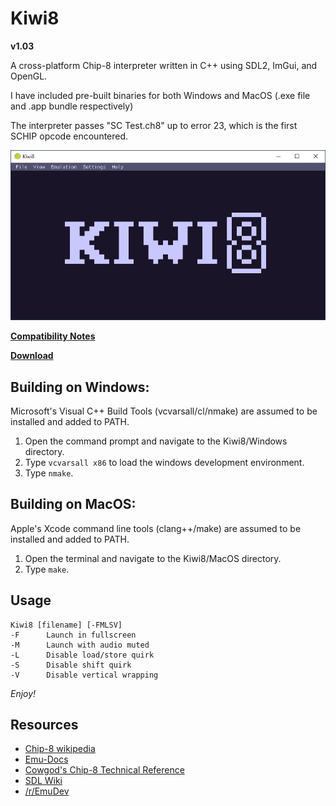 # Kiwi8
**v1.03**

A cross-platform Chip-8 interpreter written 
in C++ using SDL2, ImGui, and OpenGL.

I have included pre-built binaries for both Windows
and MacOS (.exe file and .app bundle respectively)

The interpreter passes "SC Test.ch8" up to 
error 23, which is the first SCHIP opcode 
encountered.

![logo](/images/screenshots/boot.png)

**[Compatibility Notes](https://github.com/tomdaley92/Kiwi8/issues/9)**

**[Download](https://github.com/tomdaley92/Kiwi8/releases)**

## Building on Windows:
Microsoft's Visual C++ Build Tools 
(vcvarsall/cl/nmake) are assumed to be 
installed and added to PATH.
1) Open the command prompt and navigate 
   to the Kiwi8/Windows directory.
2) Type `vcvarsall x86` to load the 
   windows development environment.
3) Type `nmake`.

## Building on MacOS:
Apple's Xcode command line tools 
(clang++/make) are assumed to be 
installed and added to PATH.
1) Open the terminal and navigate 
   to the Kiwi8/MacOS directory.
2) Type `make`.

## Usage
    Kiwi8 [filename] [-FMLSV]
    -F      Launch in fullscreen
    -M      Launch with audio muted
    -L      Disable load/store quirk
    -S      Disable shift quirk
    -V      Disable vertical wrapping

_Enjoy!_

## Resources
* [Chip-8 wikipedia](https://en.wikipedia.org/wiki/CHIP-8)
* [Emu-Docs](https://github.com/Emu-Docs/Emu-Docs)
* [Cowgod's Chip-8 Technical Reference](http://devernay.free.fr/hacks/chip8/C8TECH10.HTM)
* [SDL Wiki](https://wiki.libsdl.org/)
* [/r/EmuDev](https://www.reddit.com/r/EmuDev/)
